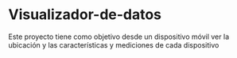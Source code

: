 # Visualizador-de-datos
Este proyecto tiene como objetivo desde un dispositivo móvil ver la ubicación y las características y mediciones de cada dispositivo
